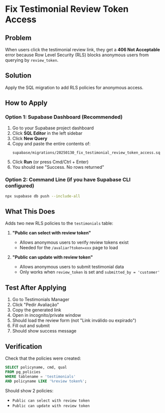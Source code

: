 # Fix Testimonial Review Token Access

## Problem
When users click the testimonial review link, they get a **406 Not Acceptable** error because Row Level Security (RLS) blocks anonymous users from querying by `review_token`.

## Solution
Apply the SQL migration to add RLS policies for anonymous access.

## How to Apply

### Option 1: Supabase Dashboard (Recommended)

1. Go to your Supabase project dashboard
2. Click **SQL Editor** in the left sidebar
3. Click **New Query**
4. Copy and paste the entire contents of:
   ```
   supabase/migrations/20250130_fix_testimonial_review_token_access.sql
   ```
5. Click **Run** (or press Cmd/Ctrl + Enter)
6. You should see "Success. No rows returned"

### Option 2: Command Line (if you have Supabase CLI configured)

```bash
npx supabase db push --include-all
```

## What This Does

Adds two new RLS policies to the `testimonials` table:

1. **"Public can select with review token"**
   - Allows anonymous users to verify review tokens exist
   - Needed for the `/avaliar?token=xxx` page to load

2. **"Public can update with review token"**
   - Allows anonymous users to submit testimonial data
   - Only works when `review_token` is set and `submitted_by = 'customer'`

## Test After Applying

1. Go to Testimonials Manager
2. Click "Pedir Avaliação"
3. Copy the generated link
4. Open in incognito/private window
5. Should load the review form (not "Link inválido ou expirado")
6. Fill out and submit
7. Should show success message

## Verification

Check that the policies were created:

```sql
SELECT policyname, cmd, qual 
FROM pg_policies 
WHERE tablename = 'testimonials' 
AND policyname LIKE '%review token%';
```

Should show 2 policies:
- `Public can select with review token`
- `Public can update with review token`
